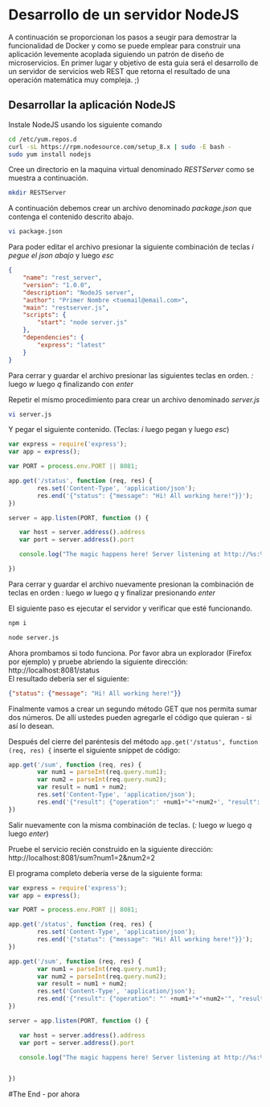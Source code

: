 # Desarrollo de un servidor NodeJS
A continuación se proporcionan los pasos a seugir para demostrar la funcionalidad de Docker y como se puede emplear para construir una aplicación levemente acoplada siguiendo un patrón de diseño de microservicios. En primer lugar y objetivo de esta guia será el desarrollo de un servidor de servicios web REST que retorna el resultado de una operación matemática muy compleja. ;)

## Desarrollar la aplicación NodeJS
Instale NodeJS usando los siguiente comando
```sh
cd /etc/yum.repos.d
curl -sL https://rpm.nodesource.com/setup_8.x | sudo -E bash -
sudo yum install nodejs
```

Cree un directorio en la maquina virtual denominado *RESTServer* como se muestra a continuación.
```sh
mkdir RESTServer
```
A continuación debemos crear un archivo denominado *package.json* que contenga el contenido descrito abajo.
```sh
vi package.json
```
Para poder editar el archivo presionar la siguiente combinación de teclas *i* *pegue el json abajo* y luego *esc*
```json
{
    "name": "rest_server",
    "version": "1.0.0",
    "description": "NodeJS server",
    "author": "Primer Nombre <tuemail@email.com>",
    "main": "restserver.js",
    "scripts": {
        "start": "node server.js"
    },
    "dependencies": {
        "express": "latest"
    }
}
```
Para cerrar y guardar el archivo presionar las siguientes teclas en orden. *:* luego *w* luego *q* finalizando con *enter*

Repetir el mismo procedimiento para crear un archivo denominado *server.js*
```sh
vi server.js
```
Y pegar el siguiente contenido. (Teclas: *i* luego pegan y luego *esc*)
```javascript
var express = require('express');
var app = express();

var PORT = process.env.PORT || 8081;

app.get('/status', function (req, res) {
        res.set('Content-Type', 'application/json');
        res.end('{"status": {"message": "Hi! All working here!"}}');
})

server = app.listen(PORT, function () {

   var host = server.address().address
   var port = server.address().port

   console.log("The magic happens here! Server listening at http://%s:%s", host, port)

})
```
Para cerrar y guardar el archivo nuevamente presionan la combinación de teclas en orden *:* luego *w* luego *q* y finalizar presionando *enter*

El siguiente paso es ejecutar el servidor y verificar que esté funcionando. 
```sh
npm i

node server.js 
```
Ahora prombamos si todo funciona. Por favor abra un explorador (Firefox por ejemplo) y pruebe abriendo la siguiente dirección: http://localhost:8081/status<br/>
El resultado debería ser el siguiente:
```json
{"status": {"message": "Hi! All working here!"}}
```
Finalmente vamos a crear un segundo método GET que nos permita sumar dos números. De allí ustedes pueden agregarle el código que quieran - si así lo desean.  
  
Después del cierre del paréntesis del método `app.get('/status', function (req, res) {` inserte el siguiente snippet de código:

```javascript
app.get('/sum', function (req, res) {
        var num1 = parseInt(req.query.num1);
        var num2 = parseInt(req.query.num2);
        var result = num1 + num2;
        res.set('Content-Type', 'application/json');
        res.end('{"result": {"operation":' +num1+"+"+num2+', "result":'+result+'}}');
})
```
Salir nuevamente con la misma combinación de teclas. (*:* luego *w* luego *q* luego *enter*)

Pruebe el servicio recién construido en la siguiente dirección: <br/>
http://localhost:8081/sum?num1=2&num2=2

El programa completo debería verse de la siguiente forma:
```javascript
var express = require('express');
var app = express();

var PORT = process.env.PORT || 8081;

app.get('/status', function (req, res) {
        res.set('Content-Type', 'application/json');
        res.end('{"status": {"message": "Hi! All working here!"}}');
})

app.get('/sum', function (req, res) {
        var num1 = parseInt(req.query.num1);
        var num2 = parseInt(req.query.num2);
        var result = num1 + num2;
        res.set('Content-Type', 'application/json');
        res.end('{"result": {"operation": "' +num1+"+"+num2+'", "result":'+result+'}}');
})

server = app.listen(PORT, function () {

   var host = server.address().address
   var port = server.address().port

   console.log("The magic happens here! Server listening at http://%s:%s", host, port)


})

```
#The End - por ahora